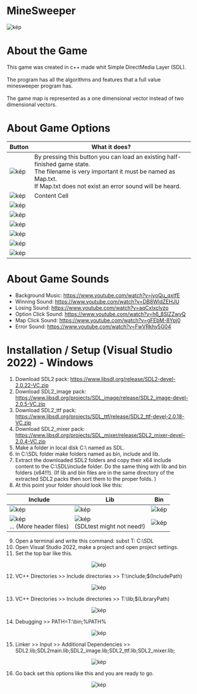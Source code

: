 # MineSweeper
![kép](https://user-images.githubusercontent.com/60004480/183734329-d8bc4f08-f497-485d-8304-4378b24784a7.png)
# About the Game
This game was created in c++ made whit Simple DirectMedia Layer (SDL). 
<br><br>
The program has all the algorithms and features that a full value minesweeper program has.
<br><br>
The game map is represented as a one dimensional vector instead of two dimensional vectors.
# About Game Options

| Button  | What it does? |
| ------------- | ------------- |
| ![kép](https://user-images.githubusercontent.com/60004480/183865860-5d379cd9-09e9-4e47-b06d-cf0ee3c51d25.png)  | By pressing this button you can load an existing half-finished game state. <br> The filename is very important it must be named as Map.txt. <br> If Map.txt does not exist an error sound will be heard.  |
| ![kép](https://user-images.githubusercontent.com/60004480/183865888-4af4e8c4-5637-45ae-8528-14915a4fb3cd.png)  | Content Cell  |
| ![kép](https://user-images.githubusercontent.com/60004480/183865938-f957d67b-5ed7-4ef4-8511-68a65026a8fb.png)  |  |
| ![kép](https://user-images.githubusercontent.com/60004480/183865976-60928b8b-fbb1-47cb-b619-4cf92319ff4d.png)  |  |
| ![kép](https://user-images.githubusercontent.com/60004480/183866009-c258402c-95bd-4eff-b2f9-8925d985144e.png)  |  |
| ![kép](https://user-images.githubusercontent.com/60004480/183866141-2ac495ac-1f39-4f78-9f4a-70f2dc7adba6.png)  |  | 
| ![kép](https://user-images.githubusercontent.com/60004480/183866211-711017ad-db90-493f-aeb3-f18aa5608723.png)  |  | 
| ![kép](https://user-images.githubusercontent.com/60004480/183866238-3709998c-a6a3-4856-bfc0-b9866557e591.png)  |  | 

# About Game Sounds
- Background Music: https://www.youtube.com/watch?v=jyoQu_qxtfE
- Winning Sound: https://www.youtube.com/watch?v=DB8WIdZEHJU
- Losing Sound: https://www.youtube.com/watch?v=aqCxlxclyzo
- Option Click Sound: https://www.youtube.com/watch?v=h6_8SlZZwvQ
- Map Click Sound: https://www.youtube.com/watch?v=gFEbM-8Ypj0
- Error Sound: https://www.youtube.com/watch?v=FwVRkhy5G04

# Installation / Setup (Visual Studio 2022) - Windows
1. Download SDL2 pack: https://www.libsdl.org/release/SDL2-devel-2.0.22-VC.zip
2. Download SDL2_image pack: https://www.libsdl.org/projects/SDL_image/release/SDL2_image-devel-2.0.5-VC.zip
3. Download SDL2_ttf pack: https://www.libsdl.org/projects/SDL_ttf/release/SDL2_ttf-devel-2.0.18-VC.zip
4. Download SDL2_mixer pack: https://www.libsdl.org/projects/SDL_mixer/release/SDL2_mixer-devel-2.0.4-VC.zip
5. Make a folder in local disk C:\ named as SDL.
6. In C:\SDL folder make folders named as bin, include and lib.
7. Extract the downloaded SDL2 folders and copy their x64 include content to the C:\SDL\include folder. Do the same thing with lib and bin folders (x64!!!). (If lib and bin files are in the same directory of the extracted SDL2 packs then sort them to the proper folds. )
8. At this point your folder should look like this: 

<div align="center">

| Include  | Lib | Bin |
| ------------- | ------------- | ------------- |
| ![kép](https://user-images.githubusercontent.com/60004480/183754634-c33e9a1d-5a21-4651-9e45-6049a18de8ea.png)  | ![kép](https://user-images.githubusercontent.com/60004480/183754683-990298c9-6d11-4184-915e-6e33f571ec4e.png)  | ![kép](https://user-images.githubusercontent.com/60004480/183754762-512b8b76-c5fc-497f-ad55-f5d3ecf4f77f.png)  |
| ![kép](https://user-images.githubusercontent.com/60004480/183754933-45909381-7d28-4c2e-aca1-83309aa0b23e.png) <br> ... (More header files)  | ![kép](https://user-images.githubusercontent.com/60004480/183755009-edfa5503-fd19-482a-a01f-32ad1c146e85.png) <br> (SDLtest might not need!)  | ![kép](https://user-images.githubusercontent.com/60004480/183754843-38f43820-931c-43cf-8b95-0d5d579cca28.png)  |
  
</div>

9. Open a terminal and write this command: subst T: C:\SDL
10. Open Visual Studio 2022, make a project and open project settings.
11. Set the top bar like this.

<div align="center">
  
![kép](https://user-images.githubusercontent.com/60004480/183756201-ad72efa9-24f5-4ce0-93ca-4c6f3a25e4a1.png)

</div>
  
12. VC++ Directories >> Include directories >> T:\include;$(IncludePath)

<div align="center">

![kép](https://user-images.githubusercontent.com/60004480/183755848-45156c5c-5283-4a82-a50d-2c31995a769b.png)

</div>

13. VC++ Directories >> Include directories >> T:\lib;$(LibraryPath)

<div align="center">

![kép](https://user-images.githubusercontent.com/60004480/183756057-69c29e07-f5ab-4154-87ff-cb18b109fd9a.png)

</div>

14. Debugging >> PATH=T:\bin;%PATH%

<div align="center">

![kép](https://user-images.githubusercontent.com/60004480/183756467-cce70722-d354-4400-aa8f-e5a40e635e6b.png)

</div>

15. Linker >> Input >> Additional Dependencies >> SDL2.lib;SDL2main.lib;SDL2_image.lib;SDL2_ttf.lib;SDL2_mixer.lib;

<div align="center">
  
![kép](https://user-images.githubusercontent.com/60004480/183756640-77ae86e1-ae00-477d-b427-4c36f6656f41.png)

</div>

16. Go back set this options like this and you are ready to go.

<div align="center">

![kép](https://user-images.githubusercontent.com/60004480/183756944-4628a035-eaed-4779-bc7a-f28d29cfb899.png)

</div>
